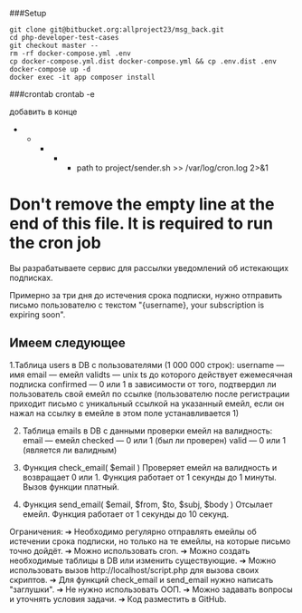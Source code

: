 ###Setup
```
git clone git@bitbucket.org:allproject23/msg_back.git
cd php-developer-test-cases
git checkout master --
rm -rf docker-compose.yml .env
cp docker-compose.yml.dist docker-compose.yml && cp .env.dist .env 
docker-compose up -d
docker exec -it app composer install
```
###crontab
crontab -e 

добавить в конце
* * * * * path to project/sender.sh >> /var/log/cron.log 2>&1
# Don't remove the empty line at the end of this file. It is required to run the cron job

Вы разрабатываете сервис для рассылки уведомлений об истекающих подписках. 

Примерно за три дня до истечения срока подписки, нужно отправить письмо пользователю с текстом "{username}, your subscription is expiring soon". 

Имеем следующее 
----

1.Таблица users в DB с пользователями (1 000 000 строк): 
username — имя 
email — емейл 
validts — unix ts до которого действует ежемесячная подписка 
confirmed — 0 или 1 в зависимости от того, подтвердил ли пользователь свой емейл по ссылке
(пользователю после регистрации приходит письмо с уникальный ссылкой на указанный емейл, если он нажал на ссылку в емейле в этом поле устанавливается 1) 

2. Таблица emails в DB с данными проверки емейл на валидность: 
email — емейл 
checked — 0 или 1 (был ли проверен) 
valid — 0 или 1 (является ли валидным) 

3. Функция check_email( $email ) 
Проверяет емейл на валидность и возвращает 0 или 1. Функция работает от 1 секунды до 1 минуты. Вызов функции платный. 

4. Функция send_email( $email, $from, $to, $subj, $body ) 
Отсылает емейл. Функция работает от 1 секунды до 10 секунд. 

Ограничения:
➔ Необходимо регулярно отправлять емейлы об истечении срока подписки, но только на те емейлы, на которые письмо точно дойдёт. 
➔ Можно использовать cron. 
➔ Можно создать необходимые таблицы в DB или изменить существующие. 
➔ Можно использовать вызов http://localhost/script.php для вызова своих скриптов. 
➔ Для функций check_email и send_email нужно написать "заглушки".
➔ Не нужно использовать ООП. 
➔ Можно задавать вопросы и уточнять условия задачи. 
➔ Код разместить в GitHub.

